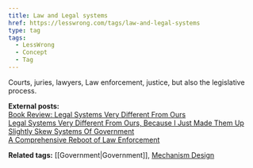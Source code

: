 ```yaml
---
title: Law and Legal systems
href: https://lesswrong.com/tags/law-and-legal-systems
type: tag
tags:
  - LessWrong
  - Concept
  - Tag
---
```


Courts, juries, lawyers, Law enforcement, justice, but also the legislative process.

**External posts:**  
[Book Review: Legal Systems Very Different From Ours](https://slatestarcodex.com/2017/11/13/book-review-legal-systems-very-different-from-ours/)  
[Legal Systems Very Different From Ours, Because I Just Made Them Up](https://slatestarcodex.com/2020/03/30/legal-systems-very-different-from-ours-because-i-just-made-them-up/)  
[Slightly Skew Systems Of Government](https://slatestarcodex.com/2020/06/17/slightly-skew-systems-of-government/)  
[A Comprehensive Reboot of Law Enforcement](https://yudkowsky.medium.com/a-comprehensive-reboot-of-law-enforcement-b76bfab850a3)

**Related tags:** [[Government|Government]], [Mechanism Design](https://www.lesswrong.com/tag/mechanism-design)